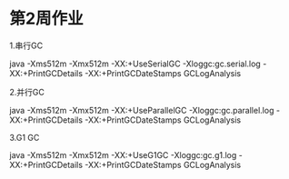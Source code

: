 # 第2周作业

1.串行GC

java -Xms512m -Xmx512m -XX:+UseSerialGC -Xloggc:gc.serial.log -XX:+PrintGCDetails -XX:+PrintGCDateStamps GCLogAnalysis

2.并行GC

java -Xms512m -Xmx512m -XX:+UseParallelGC -Xloggc:gc.parallel.log -XX:+PrintGCDetails -XX:+PrintGCDateStamps GCLogAnalysis

3.G1 GC

java -Xms512m -Xmx512m -XX:+UseG1GC -Xloggc:gc.g1.log -XX:+PrintGCDetails -XX:+PrintGCDateStamps GCLogAnalysis